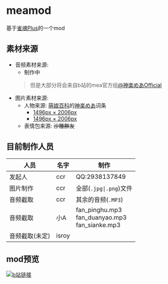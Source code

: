 

# meamod

基于[雀魂Plus](https://github.com/MajsoulPlus/majsoul-plus-client/releases)的一个mod

## 素材来源

 * 音频素材来源: 
	* 制作中
	>但是大部分将会来自b站的mea官方组[@神楽めあOfficial](http://space.bilibili.com/349991143/)
 * 图片素材来源:
	- 人物来源: [萌娘百科](https://zh.moegirl.org/Mainpage)的[神楽めあ](https://zh.moegirl.org/%E7%A5%9E%E4%B9%90%E9%AD%85%E5%A8%85#)词条
		* [1496px × 2006px](https://img.moegirl.org/common/thumb/0/05/%E7%A5%9E%E6%A5%BD%E3%82%81%E3%81%821.jpg/250px-%E7%A5%9E%E6%A5%BD%E3%82%81%E3%81%821.jpg)
		* [1496px × 2006px](https://img.moegirl.org/common/0/05/%E7%A5%9E%E6%A5%BD%E3%82%81%E3%81%821.jpg)
	* 表情包来源: ~~沙雕群友~~
## 目前制作人员

|人员|名字|制作|
|-|-|-|
|发起人|ccr|QQ:2938137849|
|图片制作|ccr|全部(`.jpg\|.png`)文件|
|音频截取|ccr|其余的音频(`.MP3`)|
|音频截取|小A|fan_pinghu.mp3<br>fan_duanyao.mp3<br>fan_sianke.mp3|
|音频截取(未定)|isroy||

## mod预览
[![b站链接](http://i2.hdslb.com/bfs/archive/bd845490b227916e4d1aaaa15ce34106b9fbcb00.jpg_320x200.jpg "缩略图")](https://www.bilibili.com/video/av42514503/)
